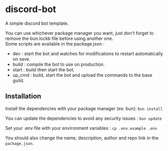 # discord-bot
A simple discord bot template.  

You can use whichever package manager you want, just don't forget to remove the bun.lockb file before using another one.  
Some scripts are available in the package.json :
- dev : start the bot and watches for modifications to restart automatically on save.
- build : compile the bot to use on production.
- start : build then start the bot.
- up_cmd : build, start the bot and upload the commands to the base guild.

## Installation
Install the dependencies with your package manager (ex: bun):
`bun install`

You can update the dependencies to avoid any security issues :
`bun update`

Set your .env file with your environment variables :
`cp .env.example .env`

You should also change the name, description, author and repo link in the `package.json`.  

